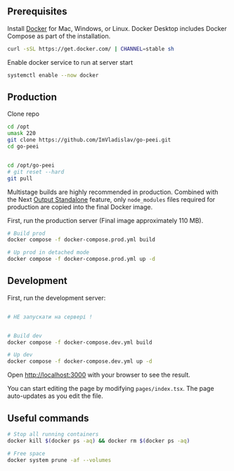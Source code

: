 ## Prerequisites

Install [Docker](https://docs.docker.com/get-docker) for Mac, Windows, or Linux. Docker Desktop includes Docker Compose as part of the installation.

```bash
curl -sSL https://get.docker.com/ | CHANNEL=stable sh
```

Enable docker service to run at server start

```bash
systemctl enable --now docker
```

## Production

Clone repo

```bash
cd /opt
umask 220
git clone https://github.com/ImVladislav/go-peei.git
cd go-peei


cd /opt/go-peei
# git reset --hard
git pull

```

Multistage builds are highly recommended in production. Combined with the Next [Output Standalone](https://nextjs.org/docs/advanced-features/output-file-tracing#automatically-copying-traced-files) feature, only `node_modules` files required for production are copied into the final Docker image.

First, run the production server (Final image approximately 110 MB).

```bash
# Build prod
docker compose -f docker-compose.prod.yml build

# Up prod in detached mode
docker compose -f docker-compose.prod.yml up -d
```

## Development

First, run the development server:

```bash

# НЕ запускати на сервері !


# Build dev
docker compose -f docker-compose.dev.yml build

# Up dev
docker compose -f docker-compose.dev.yml up -d
```

Open [http://localhost:3000](http://localhost:3000) with your browser to see the result.

You can start editing the page by modifying `pages/index.tsx`. The page auto-updates as you edit the file.

## Useful commands

```bash
# Stop all running containers
docker kill $(docker ps -aq) && docker rm $(docker ps -aq)

# Free space
docker system prune -af --volumes
```
